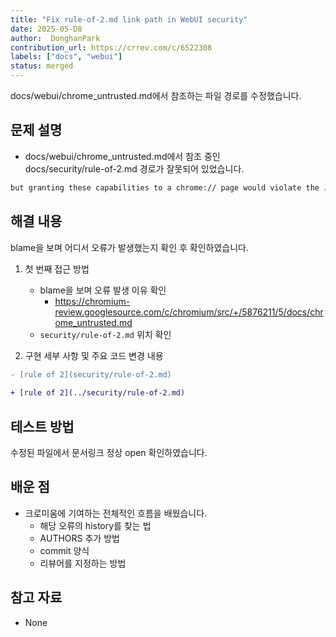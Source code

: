 ```yaml
---
title: "Fix rule-of-2.md link path in WebUI security"
date: 2025-05-D8
author:  DonghanPark
contribution_url: https://crrev.com/c/6522308
labels: ["docs", "webui"]
status: merged
---
```


docs/webui/chrome_untrusted.md에서 참조하는 파일 경로를 수정했습니다.

## 문제 설명

- docs/webui/chrome_untrusted.md에서 참조 중인\
docs/security/rule-of-2.md 경로가 잘못되어 있었습니다.

```md
but granting these capabilities to a chrome:// page would violate the [rule of 2](security/rule-of-2.md):
```

## 해결 내용
blame을 보며 어디서 오류가 발생했는지 확인 후 확인하였습니다.

1. 첫 번째 접근 방법
   * blame을 보며 오류 발생 이유 확인
     * https://chromium-review.googlesource.com/c/chromium/src/+/5876211/5/docs/chrome_untrusted.md
   * `security/rule-of-2.md` 위치 확인

2. 구현 세부 사항 및 주요 코드 변경 내용

```diff
- [rule of 2](security/rule-of-2.md)
  
+ [rule of 2](../security/rule-of-2.md)
```

## 테스트 방법

수정된 파일에서 문서링크 정상 open 확인하였습니다.

## 배운 점

- 크로미움에 기여하는 전체적인 흐름을 배웠습니다.
  - 해당 오류의 history를 찾는 법
  - AUTHORS 추가 방법
  - commit 양식
  - 리뷰어를 지정하는 방법

## 참고 자료

- None
